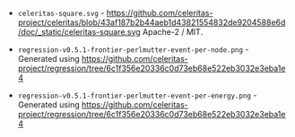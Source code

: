 - `celeritas-square.svg` - https://github.com/celeritas-project/celeritas/blob/43af187b2b44aeb1d43821554832de9204588e6d/doc/_static/celeritas-square.svg Apache-2 / MIT.

- `regression-v0.5.1-frontier-perlmutter-event-per-node.png` - Generated using https://github.com/celeritas-project/regression/tree/6c1f356e20336c0d73eb68e522eb3032e3eba1e4
- `regression-v0.5.1-frontier-perlmutter-event-per-energy.png` - Generated using https://github.com/celeritas-project/regression/tree/6c1f356e20336c0d73eb68e522eb3032e3eba1e4
